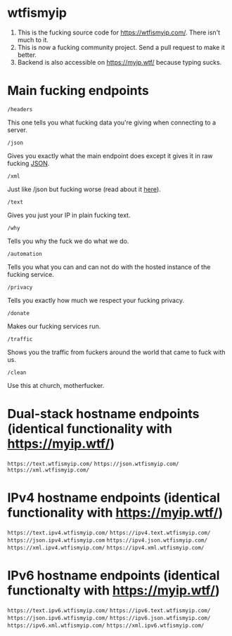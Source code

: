 # wtfismyip

1. This is the fucking source code for https://wtfismyip.com/. There isn't much to it.
2. This is now a fucking community project. Send a pull request to make it better.
3. Backend is also accessible on https://myip.wtf/ because typing sucks.

# Main fucking endpoints

`/headers`

This one tells you what fucking data you're giving when connecting to a server.

`/json`

Gives you exactly what the main endpoint does except it gives it in raw fucking [JSON](https://www.json.org/json-en.html).

`/xml`

Just like /json but fucking worse (read about it [here](https://en.wikipedia.org/wiki/XML)).

`/text`

Gives you just your IP in plain fucking text.

`/why`

Tells you why the fuck we do what we do.

`/automation`

Tells you what you can and can not do with the hosted instance of the fucking service.

`/privacy`

Tells you exactly how much we respect your fucking privacy.

`/donate`

Makes our fucking services run.

`/traffic`

Shows you the traffic from fuckers around the world that came to fuck with us.

`/clean`

Use this at church, motherfucker.

# Dual-stack hostname endpoints (identical functionality with https://myip.wtf/)

`https://text.wtfismyip.com/`
`https://json.wtfismyip.com/`
`https://xml.wtfismyip.com/`

# IPv4 hostname endpoints (identical functionality with https://myip.wtf/)

`https://text.ipv4.wtfismyip.com/`
`https://ipv4.text.wtfismyip.com/`
`https://json.ipv4.wtfismyip.com`
`https://ipv4.json.wtfismyip.com/`
`https://xml.ipv4.wtfismyip.com/`
`https://ipv4.xml.wtfismyip.com/`

# IPv6 hostname endpoints (identical functionalty with https://myip.wtf/)

`https://text.ipv6.wtfismyip.com/`
`https://ipv6.text.wtfismyip.com/`
`https://json.ipv6.wtfismyip.com/`
`https://ipv6.json.wtfismyip.com/`
`https://ipv6.xml.wtfismyip.com/`
`https://xml.ipv6.wtfismyip.com/`
